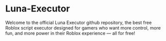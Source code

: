 # Luna-Executor
Welcome to the official Luna Executor github repository, the best free Roblox script executor designed for gamers who want more control, more fun, and more power in their Roblox experience — all for free!
